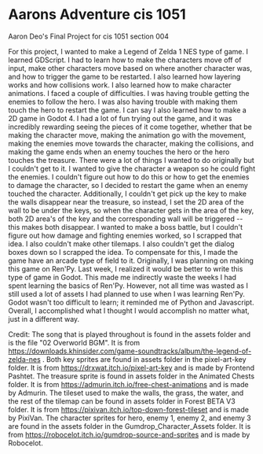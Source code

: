 # Aarons Adventure cis 1051
 Aaron Deo's Final Project for cis 1051 section 004

For this project,  I wanted to make a Legend of Zelda 1 NES type of game. I learned GDScript. I had to learn how to make the characters move off of input, make other characters move based on where another character was, and how to trigger the game to be restarted. I also learned how layering works and how collisions work. I also learned how to make character animations. I faced a couple of difficulties. I was having trouble getting the enemies to follow the hero. I was also having trouble with making them touch the hero to restart the game. I can say I also learned how to make a 2D game in Godot 4. I had a lot of fun trying out the game, and it was incredibly rewarding seeing the pieces of it come together, whether that be making the character move, making the animation go with the movement, making the enemies move towards the character, making the collisions, and making the game ends when an enemy touches the hero or the hero touches the treasure. There were a lot of things I wanted to do originally but I couldn't get to it. I wanted to give the character a weapon so he could fight the enemies. I couldn't figure out how to do this or how to get the enemies to damage the character, so I decided to restart the game when an enemy touched the character. Additionally, I couldn't get pick up the key to make the walls disappear near the treasure, so instead, I set the 2D area of the wall to be under the keys, so when the character gets in the area of the key, both 2D area's of the key and the corresponding wall will be triggered -- this makes both disappear. I wanted to make a boss battle, but I couldn't figure out how damage and fighting enemies worked, so I scrapped that idea. I also couldn't make other tilemaps. I also couldn't get the dialog boxes down so I scrapped the idea. To compensate for this, I made the game have an arcade type of field to it. Originally, I was planning on making this game on Ren'Py. Last week, I realized it would be better to write this type of game in Godot. This made me indirectly waste the weeks I had spent learning the basics of Ren'Py. However, not all time was wasted as I still used a lot of assets I had planned to use when I was learning Ren'Py. Godot wasn't too difficult to learn; it reminded me of Python and Javascript. Overall, I accomplished what I thought I would accomplish no matter what, just in a different way. 



Credit:
The song that is played throughout is found in the assets folder and is the file "02 Overworld BGM". It is from https://downloads.khinsider.com/game-soundtracks/album/the-legend-of-zelda-nes . Both key sprites are found in assets folder in the pixel-art-key folder. It is from https://drxwat.itch.io/pixel-art-key and is made by Frontend Pashtet. The treasure sprite is found in assets folder in the Animated Chests folder. It is from https://admurin.itch.io/free-chest-animations and is made by Admurin. The tileset used to make the walls, the grass, the water, and the rest of the tilemap can be found in assets folder in Forest BETA V3 folder. It is from https://pixivan.itch.io/top-down-forest-tileset and is made by PixiVan. The character sprites for hero, enemy 1, enemy 2, and enemy 3 are found in the assets folder in the Gumdrop_Character_Assets folder. It is from https://robocelot.itch.io/gumdrop-source-and-sprites and is made by	Robocelot.
